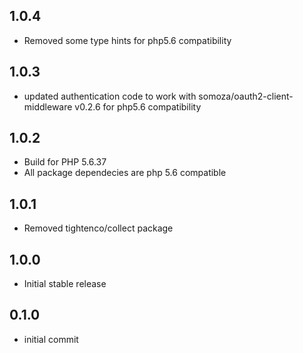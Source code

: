 ## 1.0.4
- Removed some type hints for php5.6 compatibility
## 1.0.3
- updated authentication code to work with somoza/oauth2-client-middleware v0.2.6 for php5.6 compatibility
## 1.0.2
- Build for PHP 5.6.37
- All package dependecies are php 5.6 compatible
## 1.0.1
- Removed tightenco/collect package
## 1.0.0
- Initial stable release

## 0.1.0
- initial commit
